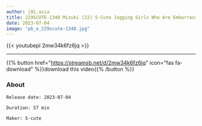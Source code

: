 ```yaml
---
author: j91.asia
title: 229SCUTE-1348 Mizuki (22) S-Cute Jogging Girls Who Are Embarrassed By Sweat Stains And Sex (Mizuki Yayoi)
date: 2023-07-04
image: "pb_e_229scute-1348.jpg"
---
```



{{< youtubepl 2mw34k6fz6jq >}}
___

{{% button href="https://streamsb.net/d/2mw34k6fz6jq" icon="fas fa-download" %}}download this video{{% /button %}}
### About

`Release date: 2023-07-04`

`Duration: 57 min`

`Maker:	S-cute`